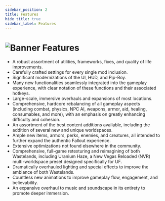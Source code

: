 ```yaml
---
sidebar_position: 2
title: Features
hide_title: true
sidebar_label: Features
---
```


# ![Banner Features](https://github.com/user-attachments/assets/7372d422-b00e-4d2f-8fe0-0f7b40179203)

- A robust assortment of utilities, frameworks, fixes, and quality of life improvements.
- Carefully crafted settings for every single mod inclusion.
- Significant modernizations of the UI, HUD, and Pip-Boy.
- Many new functionalities seamlessly integrated into the gameplay experience, with clear notation of these functions and their associated hotkeys.
- Large-scale, immersive overhauls and expansions of most locations.
- Comprehensive, hardcore rebalancing of all gameplay aspects (including combat, physics, NPC AI, weapons, armor, aid, healing, consumables, and more), with an emphasis on greatly enhancing difficulty and cohesion.
- An assortment of the best content additions available, including the addition of several new and unique worldspaces.
- Ample new items, armors, perks, enemies, and creatures, all intended to further expand the authentic Fallout experience.
- Extensive optimizations not found elsewhere in the community.
- Comprehensive, full-game retexturing and reimagining of both Wastelands, including Uranium Haze, a New Vegas Reloaded (NVR) multi-worldspace preset designed specifically for UF.
- Dramatically overhauled lighting and special effects to improve the ambiance of both Wastelands.
- Countless new animations to improve gameplay flow, engagement, and believability.
- An expansive overhaul to music and soundscape in its entirety to promote deeper immersion.
